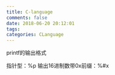 ```yaml
---
title: C-language
comments: false
date: 2018-06-20 20:12:01
tags:
categories: CLanguage
---
```


printf的输出格式

指针型：%p
输出16进制数带0x前缀：%#x



